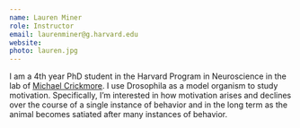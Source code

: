```yaml
---
name: Lauren Miner
role: Instructor
email: laurenminer@g.harvard.edu
website: 
photo: lauren.jpg
---
```


I am a 4th year PhD student in the Harvard Program in Neuroscience in the lab of [Michael Crickmore](http://www.crickmorelab.org/). I use Drosophila as a model organism to study motivation. Specifically, I’m interested in how motivation arises and declines over the course of a single instance of behavior and in the long term as the animal becomes satiated after many instances of behavior.
